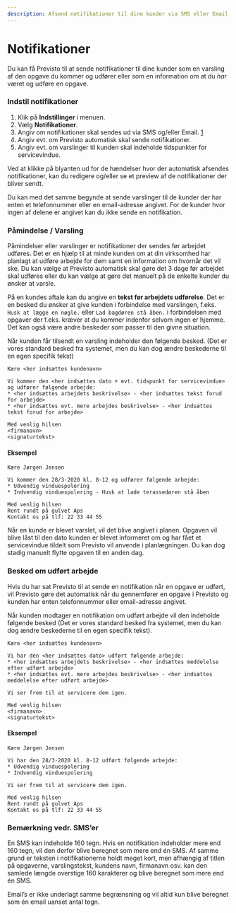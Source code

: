 ```yaml
---
description: Afsend notifikationer til dine kunder via SMS eller Email
---
```


# Notifikationer

Du kan få Previsto til at sende notifikationer til dine kunder som en varsling af den opgave du kommer og udfører eller som en information om at du _har_ været og udføre en opgave.

### Indstil notifikationer <a id="indstil-notifikationer"></a>

1. Klik på **Indstillinger** i menuen.
2. Vælg **Notifikationer**.
3. Angiv om notifikationer skal sendes ud via SMS og/eller Email. [1](https://previsto.com/da/support/virksomhed-notifikationer/#fn:priser)
4. Angiv evt. om Previsto automatisk skal sende notifikationer.
5. Angiv evt. om varslinger til kunden skal indeholde tidspunkter for servicevindue.

Ved at klikke på blyanten ud for de hændelser hvor der automatisk afsendes notifikationer, kan du redigere og/eller se et preview af de notifikationer der bliver sendt.

Du kan med det samme begynde at sende varslinger til de kunder der har enten et telefonnummer eller en email-adresse angivet. For de kunder hvor ingen af delene er angivet kan du ikke sende en notifikation.

### Påmindelse / Varsling

Påmindelser eller varslinger er notifikationer der sendes før arbejdet udføres. Det er en hjælp til at minde kunden om at din virksomhed har planlagt at udføre arbejde for dem samt en information om hvornår det vil ske. Du kan vælge at Previsto automatisk skal gøre det 3 dage før arbejdet skal udføres eller du kan vælge at gøre det manuelt på de enkelte kunder du ønsker at varsle.

På en kundes aftale kan du angive en **tekst før arbejdets udførelse**. Det er en besked du ønsker at give kunden i forbindelse med varslingen, f.eks. `Husk at lægge en nøgle.` eller `Lad bagdøren stå åben.` i forbindelsen med opgaver der f.eks. kræver at du kommer indenfor selvom ingen er hjemme. Det kan også være andre beskeder som passer til den givne situation.

Når kunden får tilsendt en varsling indeholder den følgende besked. \(Det er vores standard besked fra systemet, men du kan dog ændre beskederne til en egen specifik tekst\)

```text
Kære <her indsættes kundenavn>

Vi kommer den <her indsættes dato + evt. tidspunkt for servicevindue> og udfører følgende arbejde:
* <her indsættes arbejdets beskrivelse> - <her indsættes tekst forud for arbejde>
* <her indsættes evt. mere arbejdes beskrivelse> - <her indsættes tekst forud for arbejde>

Med venlig hilsen
<firmanavn>
<signaturtekst>
```

#### Eksempel

```text
Kære Jørgen Jensen

Vi kommer den 28/3-2020 kl. 8-12 og udfører følgende arbejde:
* Udvendig vinduespolering
* Indvendig vinduespolering - Husk at lade terassedøren stå åben

Med venlig hilsen
Rent rundt på gulvet Aps
Kontakt os på tlf: 22 33 44 55
```

Når en kunde er blevet varslet, vil det blive angivet i planen. Opgaven vil blive låst til den dato kunden er blevet informeret om og har fået et servicevindue tildelt som Previsto vil anvende i planlægningen. Du kan dog stadig manuelt flytte opgaven til en anden dag.

### Besked om udført arbejde <a id="besked-om-udf&#xF8;rt-arbejde"></a>

Hvis du har sat Previsto til at sende en notifikation når en opgave er udført, vil Previsto gøre det automatisk når du gennemfører en opgave i Previsto og kunden har enten telefonnummer eller email-adresse angivet.

Når kunden modtager en notifikation om udført arbejde vil den indeholde følgende besked \(Det er vores standard besked fra systemet, men du kan dog ændre beskederne til en egen specifik tekst\).

```text
Kære <her indsættes kundenavn>

Vi har den <her indsættes dato> udført følgende arbejde:
* <her indsættes arbejdets beskrivelse> - <her indsættes meddelelse efter udført arbejde>
* <her indsættes evt. mere arbejdes beskrivelse> - <her indsættes meddelelse efter udført arbejde>

Vi ser frem til at servicere dem igen.

Med venlig hilsen
<firmanavn>
<signaturtekst>
```

#### Eksempel

```text
Kære Jørgen Jensen

Vi har den 28/3-2020 kl. 8-12 udført følgende arbejde:
* Udvendig vinduespolering
* Indvendig vinduespolering

Vi ser frem til at servicere dem igen.

Med venlig hilsen
Rent rundt på gulvet Aps
Kontakt os på tlf: 22 33 44 55
```

### Bemærkning vedr. SMS’er <a id="bem&#xE6;rkning-vedr-smser"></a>

En SMS kan indeholde 160 tegn. Hvis en notifikation indeholder mere end 160 tegn, vil den derfor blive beregnet som mere end én SMS. Af samme grund er teksten i notifikationerne holdt meget kort, men afhængig af titlen på opgaverne, varslingstekst, kundens navn, firmanavn osv. kan den samlede længde overstige 160 karakterer og blive beregnet som mere end én SMS.

Email’s er ikke underlagt samme begrænsning og vil altid kun blive beregnet som én email uanset antal tegn.


